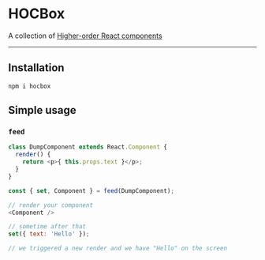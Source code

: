 # HOCBox

A collection of [Higher-order React components](https://github.com/krasimir/react-in-patterns/tree/master/patterns/higher-order-components)

---

## Installation

`npm i hocbox`

## Simple usage

### `feed`

```js
class DumpComponent extends React.Component {
  render() {
    return <p>{ this.props.text }</p>;
  }
}

const { set, Component } = feed(DumpComponent);

// render your component
<Component />

// sometime after that
set({ text: 'Hello' });

// we triggered a new render and we have "Hello" on the screen
```
